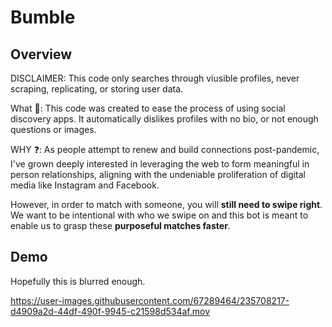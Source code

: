 # Bumble

## Overview

DISCLAIMER: This code only searches through viusible profiles, never scraping, replicating, or storing user data.

What 🔎: This code was created to ease the process of using social discovery apps. It automatically dislikes profiles with no bio, or not enough questions or images.

WHY ❓: As people attempt to renew and build connections post-pandemic, I've grown deeply interested in leveraging the web to form meaningful in person relationships, aligning with the undeniable proliferation of digital media like Instagram and Facebook. 

However, in order to match with someone, you will **still need to swipe right**. We want to be intentional with who we swipe on and this bot is meant to enable us to grasp these **purposeful matches faster**. 

## Demo

Hopefully this is blurred enough.

https://user-images.githubusercontent.com/67289464/235708217-d4909a2d-44df-490f-9945-c21598d534af.mov
